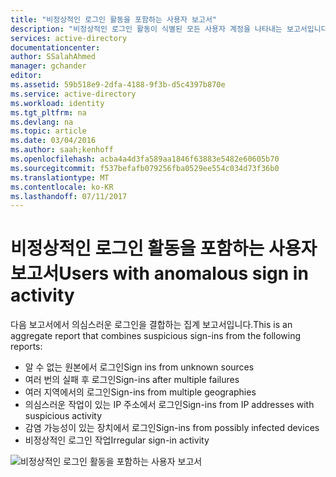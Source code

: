 ```yaml
---
title: "비정상적인 로그인 활동을 포함하는 사용자 보고서"
description: "비정상적인 로그인 활동이 식별된 모든 사용자 계정을 나타내는 보고서입니다."
services: active-directory
documentationcenter: 
author: SSalahAhmed
manager: gchander
editor: 
ms.assetid: 59b518e9-2dfa-4188-9f3b-d5c4397b870e
ms.service: active-directory
ms.workload: identity
ms.tgt_pltfrm: na
ms.devlang: na
ms.topic: article
ms.date: 03/04/2016
ms.author: saah;kenhoff
ms.openlocfilehash: acba4a4d3fa589aa1846f63883e5482e60605b70
ms.sourcegitcommit: f537befafb079256fba0529ee554c034d73f36b0
ms.translationtype: MT
ms.contentlocale: ko-KR
ms.lasthandoff: 07/11/2017
---
```

# <a name="users-with-anomalous-sign-in-activity"></a><span data-ttu-id="a0d3f-103">비정상적인 로그인 활동을 포함하는 사용자 보고서</span><span class="sxs-lookup"><span data-stu-id="a0d3f-103">Users with anomalous sign in activity</span></span>
<span data-ttu-id="a0d3f-104">다음 보고서에서 의심스러운 로그인을 결합하는 집계 보고서입니다.</span><span class="sxs-lookup"><span data-stu-id="a0d3f-104">This is an aggregate report that combines suspicious sign-ins from the following reports:</span></span>

<ul><li><span data-ttu-id="a0d3f-105">알 수 없는 원본에서 로그인</span><span class="sxs-lookup"><span data-stu-id="a0d3f-105">Sign ins from unknown sources</span></span></li>
<li><span data-ttu-id="a0d3f-106">여러 번의 실패 후 로그인</span><span class="sxs-lookup"><span data-stu-id="a0d3f-106">Sign-ins after multiple failures</span></span></li>
<li><span data-ttu-id="a0d3f-107">여러 지역에서의 로그인</span><span class="sxs-lookup"><span data-stu-id="a0d3f-107">Sign-ins from multiple geographies</span></span></li>
<li><span data-ttu-id="a0d3f-108">의심스러운 작업이 있는 IP 주소에서 로그인</span><span class="sxs-lookup"><span data-stu-id="a0d3f-108">Sign-ins from IP addresses with suspicious activity</span></span></li>
<li><span data-ttu-id="a0d3f-109">감염 가능성이 있는 장치에서 로그인</span><span class="sxs-lookup"><span data-stu-id="a0d3f-109">Sign-ins from possibly infected devices</span></span></li>
<li><span data-ttu-id="a0d3f-110">비정상적인 로그인 작업</span><span class="sxs-lookup"><span data-stu-id="a0d3f-110">Irregular sign-in activity</span></span></li>
</ul>


![비정상적인 로그인 활동을 포함하는 사용자 보고서](./media/active-directory-reporting-users-with-anomalous-sign-in-activity/usersWithAnomalousSignInActivity.PNG)


